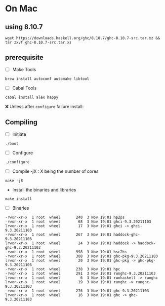 # On Mac


## using 8.10.7

```
wget https://downloads.haskell.org/ghc/8.10.7/ghc-8.10.7-src.tar.xz && tar zxvf ghc-8.10.7-src.tar.xz
```

## prerequisite

- [ ] Make Tools

```
brew install autoconf automake libtool
```

- [ ] Cabal Tools

```
cabal install alex happy
```

:x: Unless after `configure` failure install:


## Compiling

- [ ] Initiate

```
./boot
```

- [ ] Configure

```
./configure
```

- [ ] Compile -jX : X being the number of cores


```
make -j8   
```

- Install the binaries and libraries

```
make install
```

- [ ] Binaries

```
-rwxr-xr-x  1 root  wheel       240  3 Nov 19:01 hp2ps
-rwxr-xr-x  1 root  wheel        68  3 Nov 19:01 ghci-9.3.20211103
lrwxr-xr-x  1 root  wheel        17  3 Nov 19:01 ghci -> ghci-9.3.20211103
-rwxr-xr-x  1 root  wheel       267  3 Nov 19:01 haddock-ghc-9.3.20211103
lrwxr-xr-x  1 root  wheel        24  3 Nov 19:01 haddock -> haddock-ghc-9.3.20211103
-rwxr-xr-x  1 root  wheel       998  3 Nov 19:01 hsc2hs
-rwxr-xr-x  1 root  wheel       308  3 Nov 19:01 ghc-pkg-9.3.20211103
lrwxr-xr-x  1 root  wheel        20  3 Nov 19:01 ghc-pkg -> ghc-pkg-9.3.20211103
-rwxr-xr-x  1 root  wheel       238  3 Nov 19:01 hpc
-rwxr-xr-x  1 root  wheel       291  3 Nov 19:01 runghc-9.3.20211103
lrwxr-xr-x  1 root  wheel         6  3 Nov 19:01 runhaskell -> runghc
lrwxr-xr-x  1 root  wheel        19  3 Nov 19:01 runghc -> runghc-9.3.20211103
-rwxr-xr-x  1 root  wheel       276  3 Nov 19:01 ghc-9.3.20211103
lrwxr-xr-x  1 root  wheel        16  3 Nov 19:01 ghc -> ghc-9.3.20211103
```

